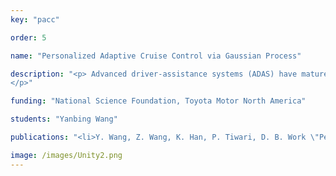 ```yaml
---
key: "pacc"

order: 5

name: "Personalized Adaptive Cruise Control via Gaussian Process"

description: "<p> Advanced driver-assistance systems (ADAS) have matured over the past few decades with the dedication to enhance user experience and gain a wider market penetration. However, personalization components, as a mean to make the current technologies more acceptable and trustworthy for users, have been gaining momentum only very recently. In my recent work with Toyota InfoTech Labs, we aim to learn personalized longitudinal driving behaviors via a Gaussian Process (GP) model. The proposed method learns from individual driver’s naturalistic car-following behavior, and outputs a desired acceleration profile that suits the user’s preference. The learned model, together with a predictive safety filter that prevents rear-end collision, is used as a personalized adaptive cruise control (PACC) system.
</p>"

funding: "National Science Foundation, Toyota Motor North America"

students: "Yanbing Wang"

publications: "<li>Y. Wang, Z. Wang, K. Han, P. Tiwari, D. B. Work \"Personalized Adaptive Cruise Control via Gaussian Process Regression.\" Submitted to <em>IEEE Transactions on Intelligent Transportation Systems, </em>2021</li>"

image: /images/Unity2.png
---
```

